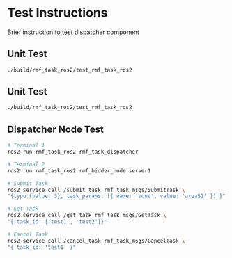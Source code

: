 # Test Instructions
Brief instruction to test dispatcher component

## Unit Test
```bash
./build/rmf_task_ros2/test_rmf_task_ros2
```

## Unit Test
```bash
./build/rmf_task_ros2/test_rmf_task_ros2
```

## Dispatcher Node Test
```bash
# Terminal 1
ros2 run rmf_task_ros2 rmf_task_dispatcher

# Terminal 2
ros2 run rmf_task_ros2 rmf_bidder_node server1
```

```bash
# Submit Task
ros2 service call /submit_task rmf_task_msgs/SubmitTask \
"{type:{value: 3}, task_params: [{ name: 'zone', value: 'area51' }] }"

# Get Task
ros2 service call /get_task rmf_task_msgs/GetTask \
"{ task_id: ['test1', 'test2']}"

# Cancel Task
ros2 service call /cancel_task rmf_task_msgs/CancelTask \
"{ task_id: 'test1' }"
```